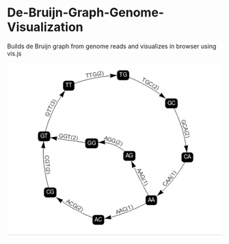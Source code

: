 # De-Bruijn-Graph-Genome-Visualization
Builds de Bruijn graph from genome reads and visualizes in browser using vis.js

![](https://github.com/AndriiShostatskyi/De-Bruijn-Graph-Genome-Visualization/blob/master/imgExps/GraphExample1.png)
